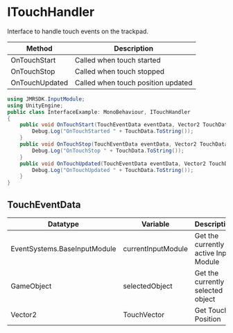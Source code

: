 # ITouchHandler

Interface to handle touch events on the trackpad.

| Method         | Description                        |
| -------------- | ---------------------------------- |
| OnTouchStart   | Called when touch started          |
| OnTouchStop    | Called when touch stopped          |
| OnTouchUpdated | Called when touch position updated |

```csharp
using JMRSDK.InputModule;
using UnityEngine;
public class InterfaceExample: MonoBehaviour, ITouchHandler
{
    public void OnTouchStart(TouchEventData eventData, Vector2 TouchData) {
        Debug.Log("OnTouchStarted " + TouchData.ToString());
    }
    public void OnTouchStop(TouchEventData eventData, Vector2 TouchData) {
        Debug.Log("OnTouchStop " + TouchData.ToString());
    }
    public void OnTouchUpdated(TouchEventData eventData, Vector2 TouchData) {
        Debug.Log("OnTouchUpdated " + TouchData.ToString());
    }
}
```

## **TouchEventData**

| Datatype                     | Variable           | Description                           |
| ---------------------------- | ------------------ | ------------------------------------- |
| EventSystems.BaseInputModule | currentInputModule | Get the currently active Input Module |
| GameObject                   | selectedObject     | Get the currently selected object     |
| Vector2                      | TouchVector        | Get Touch Position                    |
